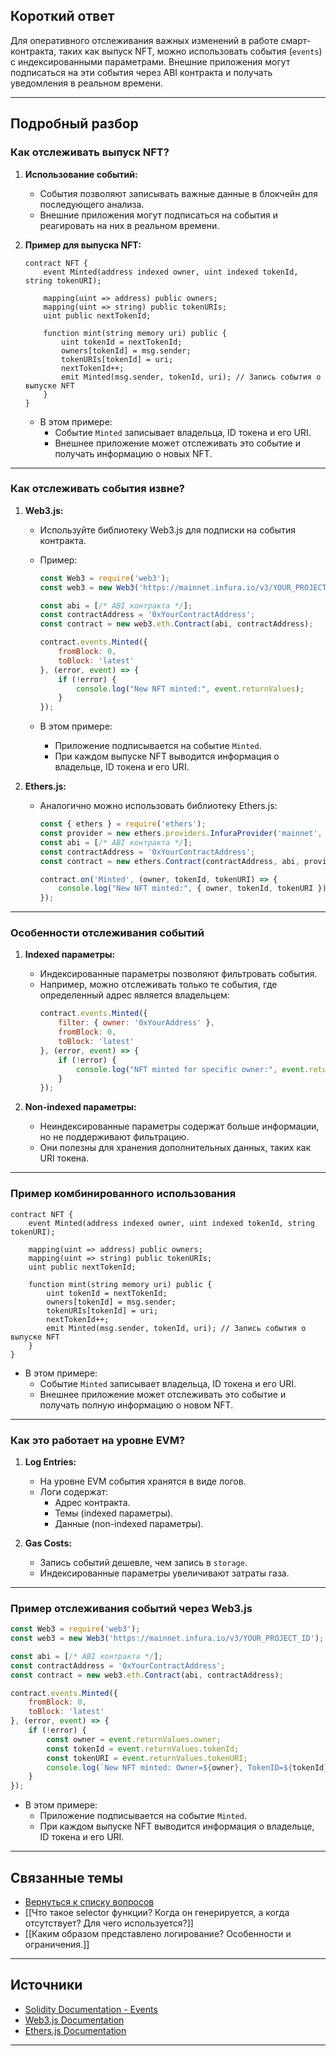 
## Короткий ответ

Для оперативного отслеживания важных изменений в работе смарт-контракта, таких как выпуск NFT, можно использовать события (`events`) с индексированными параметрами. Внешние приложения могут подписаться на эти события через ABI контракта и получать уведомления в реальном времени.

---

## Подробный разбор

### **Как отслеживать выпуск NFT?**
1. **Использование событий:**
   - События позволяют записывать важные данные в блокчейн для последующего анализа.
   - Внешние приложения могут подписаться на события и реагировать на них в реальном времени.

2. **Пример для выпуска NFT:**
   ```solidity
   contract NFT {
       event Minted(address indexed owner, uint indexed tokenId, string tokenURI);

       mapping(uint => address) public owners;
       mapping(uint => string) public tokenURIs;
       uint public nextTokenId;

       function mint(string memory uri) public {
           uint tokenId = nextTokenId;
           owners[tokenId] = msg.sender;
           tokenURIs[tokenId] = uri;
           nextTokenId++;
           emit Minted(msg.sender, tokenId, uri); // Запись события о выпуске NFT
       }
   }
   ```

   - В этом примере:
     - Событие `Minted` записывает владельца, ID токена и его URI.
     - Внешнее приложение может отслеживать это событие и получать информацию о новых NFT.

---

### **Как отслеживать события извне?**
1. **Web3.js:**
   - Используйте библиотеку Web3.js для подписки на события контракта.
   - Пример:
     ```javascript
     const Web3 = require('web3');
     const web3 = new Web3('https://mainnet.infura.io/v3/YOUR_PROJECT_ID');

     const abi = [/* ABI контракта */];
     const contractAddress = '0xYourContractAddress';
     const contract = new web3.eth.Contract(abi, contractAddress);

     contract.events.Minted({
         fromBlock: 0,
         toBlock: 'latest'
     }, (error, event) => {
         if (!error) {
             console.log("New NFT minted:", event.returnValues);
         }
     });
     ```

   - В этом примере:
     - Приложение подписывается на событие `Minted`.
     - При каждом выпуске NFT выводится информация о владельце, ID токена и его URI.

2. **Ethers.js:**
   - Аналогично можно использовать библиотеку Ethers.js:
     ```javascript
     const { ethers } = require('ethers');
     const provider = new ethers.providers.InfuraProvider('mainnet', 'YOUR_PROJECT_ID');
     const abi = [/* ABI контракта */];
     const contractAddress = '0xYourContractAddress';
     const contract = new ethers.Contract(contractAddress, abi, provider);

     contract.on('Minted', (owner, tokenId, tokenURI) => {
         console.log("New NFT minted:", { owner, tokenId, tokenURI });
     });
     ```

---

### **Особенности отслеживания событий**
1. **Indexed параметры:**
   - Индексированные параметры позволяют фильтровать события.
   - Например, можно отслеживать только те события, где определенный адрес является владельцем:
     ```javascript
     contract.events.Minted({
         filter: { owner: '0xYourAddress' },
         fromBlock: 0,
         toBlock: 'latest'
     }, (error, event) => {
         if (!error) {
             console.log("NFT minted for specific owner:", event.returnValues);
         }
     });
     ```

2. **Non-indexed параметры:**
   - Неиндексированные параметры содержат больше информации, но не поддерживают фильтрацию.
   - Они полезны для хранения дополнительных данных, таких как URI токена.

---

### **Пример комбинированного использования**
```solidity
contract NFT {
    event Minted(address indexed owner, uint indexed tokenId, string tokenURI);

    mapping(uint => address) public owners;
    mapping(uint => string) public tokenURIs;
    uint public nextTokenId;

    function mint(string memory uri) public {
        uint tokenId = nextTokenId;
        owners[tokenId] = msg.sender;
        tokenURIs[tokenId] = uri;
        nextTokenId++;
        emit Minted(msg.sender, tokenId, uri); // Запись события о выпуске NFT
    }
}
```

- В этом примере:
  - Событие `Minted` записывает владельца, ID токена и его URI.
  - Внешнее приложение может отслеживать это событие и получать полную информацию о новом NFT.

---

### **Как это работает на уровне EVM?**
1. **Log Entries:**
   - На уровне EVM события хранятся в виде логов.
   - Логи содержат:
     - Адрес контракта.
     - Темы (indexed параметры).
     - Данные (non-indexed параметры).

2. **Gas Costs:**
   - Запись событий дешевле, чем запись в `storage`.
   - Индексированные параметры увеличивают затраты газа.

---

### **Пример отслеживания событий через Web3.js**
```javascript
const Web3 = require('web3');
const web3 = new Web3('https://mainnet.infura.io/v3/YOUR_PROJECT_ID');

const abi = [/* ABI контракта */];
const contractAddress = '0xYourContractAddress';
const contract = new web3.eth.Contract(abi, contractAddress);

contract.events.Minted({
    fromBlock: 0,
    toBlock: 'latest'
}, (error, event) => {
    if (!error) {
        const owner = event.returnValues.owner;
        const tokenId = event.returnValues.tokenId;
        const tokenURI = event.returnValues.tokenURI;
        console.log(`New NFT minted: Owner=${owner}, TokenID=${tokenId}, URI=${tokenURI}`);
    }
});
```

- В этом примере:
  - Приложение подписывается на событие `Minted`.
  - При каждом выпуске NFT выводится информация о владельце, ID токена и его URI.

---

## Связанные темы
- [Вернуться к списку вопросов](5.%20Список%20вопросов.md)
- [[Что такое selector функции? Когда он генерируется, а когда отсутствует? Для чего используется?]]
- [[Каким образом представлено логирование? Особенности и ограничения.]]

---

## Источники
- [Solidity Documentation - Events](https://docs.soliditylang.org/en/latest/contracts.html#events)
- [Web3.js Documentation](https://web3js.readthedocs.io/)
- [Ethers.js Documentation](https://docs.ethers.org/)
---